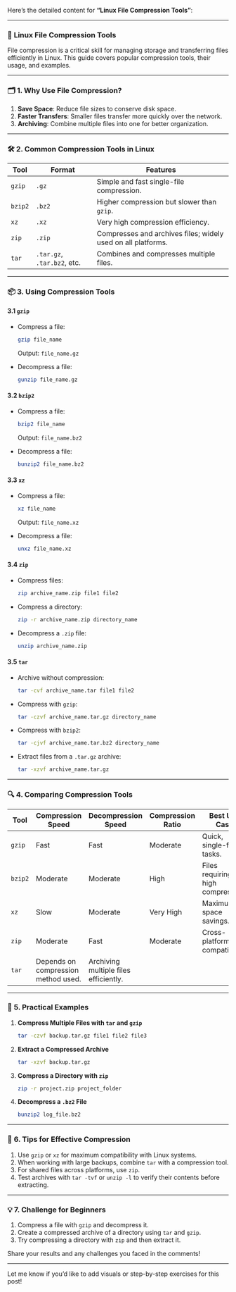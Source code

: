 Here’s the detailed content for **“Linux File Compression Tools”**:  

---

### 🌟 **Linux File Compression Tools**  

File compression is a critical skill for managing storage and transferring files efficiently in Linux. This guide covers popular compression tools, their usage, and examples.  

---

### 🗂️ **1. Why Use File Compression?**  

1. **Save Space**: Reduce file sizes to conserve disk space.  
2. **Faster Transfers**: Smaller files transfer more quickly over the network.  
3. **Archiving**: Combine multiple files into one for better organization.  

---

### 🛠️ **2. Common Compression Tools in Linux**  

| Tool       | Format      | Features                          |  
|------------|-------------|------------------------------------|  
| `gzip`     | `.gz`       | Simple and fast single-file compression. |  
| `bzip2`    | `.bz2`      | Higher compression but slower than `gzip`. |  
| `xz`       | `.xz`       | Very high compression efficiency.  |  
| `zip`      | `.zip`      | Compresses and archives files; widely used on all platforms. |  
| `tar`      | `.tar.gz`, `.tar.bz2`, etc. | Combines and compresses multiple files. |  

---

### 📦 **3. Using Compression Tools**  

#### **3.1 `gzip`**  
- Compress a file:  
  ```bash
  gzip file_name
  ```  
  Output: `file_name.gz`  

- Decompress a file:  
  ```bash
  gunzip file_name.gz
  ```  

#### **3.2 `bzip2`**  
- Compress a file:  
  ```bash
  bzip2 file_name
  ```  
  Output: `file_name.bz2`  

- Decompress a file:  
  ```bash
  bunzip2 file_name.bz2
  ```  

#### **3.3 `xz`**  
- Compress a file:  
  ```bash
  xz file_name
  ```  
  Output: `file_name.xz`  

- Decompress a file:  
  ```bash
  unxz file_name.xz
  ```  

#### **3.4 `zip`**  
- Compress files:  
  ```bash
  zip archive_name.zip file1 file2
  ```  

- Compress a directory:  
  ```bash
  zip -r archive_name.zip directory_name
  ```  

- Decompress a `.zip` file:  
  ```bash
  unzip archive_name.zip
  ```  

#### **3.5 `tar`**  
- Archive without compression:  
  ```bash
  tar -cvf archive_name.tar file1 file2
  ```  

- Compress with `gzip`:  
  ```bash
  tar -czvf archive_name.tar.gz directory_name
  ```  

- Compress with `bzip2`:  
  ```bash
  tar -cjvf archive_name.tar.bz2 directory_name
  ```  

- Extract files from a `.tar.gz` archive:  
  ```bash
  tar -xzvf archive_name.tar.gz
  ```  

---

### 🔍 **4. Comparing Compression Tools**  

| Tool       | Compression Speed | Decompression Speed | Compression Ratio | Best Use Case            |  
|------------|-------------------|---------------------|-------------------|--------------------------|  
| `gzip`     | Fast              | Fast                | Moderate          | Quick, single-file tasks. |  
| `bzip2`    | Moderate          | Moderate            | High              | Files requiring high compression. |  
| `xz`       | Slow              | Moderate            | Very High         | Maximum space savings.   |  
| `zip`      | Moderate          | Fast                | Moderate          | Cross-platform compatibility. |  
| `tar`      | Depends on compression method used.                                  | Archiving multiple files efficiently. |  

---

### 🌟 **5. Practical Examples**  

1. **Compress Multiple Files with `tar` and `gzip`**  
   ```bash
   tar -czvf backup.tar.gz file1 file2 file3
   ```  

2. **Extract a Compressed Archive**  
   ```bash
   tar -xzvf backup.tar.gz
   ```  

3. **Compress a Directory with `zip`**  
   ```bash
   zip -r project.zip project_folder
   ```  

4. **Decompress a `.bz2` File**  
   ```bash
   bunzip2 log_file.bz2
   ```  

---

### 🔄 **6. Tips for Effective Compression**  

1. Use `gzip` or `xz` for maximum compatibility with Linux systems.  
2. When working with large backups, combine `tar` with a compression tool.  
3. For shared files across platforms, use `zip`.  
4. Test archives with `tar -tvf` or `unzip -l` to verify their contents before extracting.  

---

### 💡 **7. Challenge for Beginners**  

1. Compress a file with `gzip` and decompress it.  
2. Create a compressed archive of a directory using `tar` and `gzip`.  
3. Try compressing a directory with `zip` and then extract it.  

Share your results and any challenges you faced in the comments!  

---  

Let me know if you’d like to add visuals or step-by-step exercises for this post!
